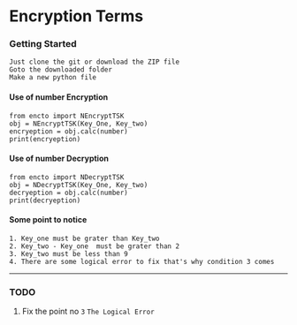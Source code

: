 # Encryption Terms

### Getting Started
    Just clone the git or download the ZIP file
    Goto the downloaded folder
    Make a new python file

#### Use of number Encryption
`from encto import NEncryptTSK`<br>
`obj = NEncryptTSK(Key_One, Key_two)`<br>
`encryeption = obj.calc(number)`<br>
`print(encryeption)`<br>
#### Use of number Decryption
`from encto import NDecryptTSK`<br>
`obj = NDecryptTSK(Key_One, Key_two)`<br>
`decryeption = obj.calc(number)`<br>
`print(decryeption)`<br>
#### Some point to notice
`1. Key_one must be grater than Key_two`<br>
`2. Key_two - Key_one  must be grater than 2`<br>
`3. Key_two must be less than 9`<br>
`4. There are some logical error to fix that's why condition 3 comes`<br>

*****

### TODO
1. Fix the point no `3` `The Logical Error`